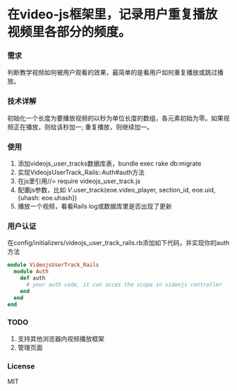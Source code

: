 # 在video-js框架里，记录用户重复播放视频里各部分的频度。

### 需求
判断教学视频如何被用户观看的效果，最简单的是看用户如何重复播放或跳过播放。

### 技术详解
初始化一个长度为要播放视频的以秒为单位长度的数组，各元素初始为零。如果视频正在播放，则给该秒加一; 重复播放，则继续加一。

### 使用
1.   添加videojs_user_tracks数据库表，bundle exec rake db:migrate
2.   实现VideojsUserTrack_Rails::Auth#auth方法
3.   在js里引用//= require videojs_user_track.js
4.   配置js参数，比如 _V_.user_track(eoe.video_player, section_id, eoe.uid, {uhash: eoe.uhash})
5.   播放一个视频，看看Rails log或数据库里是否出现了更新

### 用户认证
在config/initializers/videojs_user_track_rails.rb添加如下代码，并实现你的auth方法

```ruby
module VideojsUserTrack_Rails
  module Auth
    def auth
      # your auth code, it can acces the scope in videojs controller
    end
  end
end
```

### TODO
1. 支持其他浏览器内视频播放框架
2. 管理页面


### License
MIT
